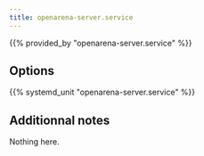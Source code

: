 ```yaml
---
title: openarena-server.service
---
```


{{% provided_by "openarena-server.service" %}}

## Options

{{% systemd_unit "openarena-server.service" %}}

## Additionnal notes

Nothing here.
